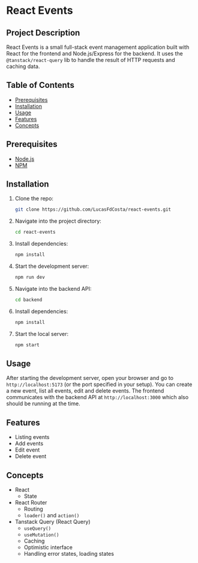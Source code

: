 # React Events

## Project Description

React Events is a small full-stack event management application built with React for the frontend and Node.js/Express for the backend. It uses the `@tanstack/react-query` lib to handle the result of HTTP requests and caching data.

## Table of Contents

- [Prerequisites](#prerequisites)
- [Installation](#installation)
- [Usage](#usage)
- [Features](#features)
- [Concepts](#concepts)

## Prerequisites
- [Node.js](https://nodejs.org/en/)
- [NPM](https://www.npmjs.com/)

## Installation

1. Clone the repo:
    ```bash
    git clone https://github.com/LucasFdCosta/react-events.git
    ```
2. Navigate into the project directory:
    ```bash
    cd react-events
    ```
3. Install dependencies:
    ```bash
    npm install
    ```
4. Start the development server:
    ```bash
    npm run dev
    ```
5. Navigate into the backend API:
   ```sh
   cd backend
   ```
6. Install dependencies:
   ```sh
   npm install
   ```
7. Start the local server:
   ```sh
   npm start
   ```

## Usage

After starting the development server, open your browser and go to `http://localhost:5173` (or the port specified in your setup). You can create a new event, list all events, edit and delete events. The frontend communicates with the backend API at `http://localhost:3000` which also should be running at the time.

## Features

- Listing events
- Add events
- Edit event
- Delete event

## Concepts
- React
  - State
- React Router
  - Routing
  - `loader()` and `action()`
- Tanstack Query (React Query)
  - `useQuery()`
  - `useMutation()`
  - Caching
  - Optimistic interface
  - Handling error states, loading states
